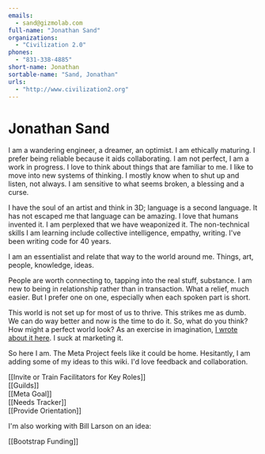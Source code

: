 ```yaml
---
emails: 
  - sand@gizmolab.com
full-name: "Jonathan Sand"
organizations: 
  - "Civilization 2.0"
phones: 
  - "831-338-4885"
short-name: Jonathan
sortable-name: "Sand, Jonathan"
urls: 
  - "http://www.civilization2.org"
---
```

# Jonathan Sand
I am a wandering engineer, a dreamer, an optimist.  I am ethically maturing. I prefer being reliable because it aids collaborating. I am not perfect, I am a work in progress. I love to think about things that are familiar to me. I like to move into new systems of thinking. I mostly know when to shut up and listen, not always. I am sensitive to what seems broken, a blessing and a curse.

I have the soul of an artist and think in 3D; language is a second language. It has not escaped me that language can be amazing. I love that humans invented it. I am perplexed that we have weaponized it. The non-technical skills I am learning include collective intelligence, empathy, writing. I've been writing code for 40 years.

I am an essentialist and relate that way to the world around me. Things, art, people, knowledge, ideas.

People are worth connecting to, tapping into the real stuff, substance. I am new to being in relationship rather than in transaction. What a relief, much easier. But I prefer one on one, especially when each spoken part is short.

This world is not set up for most of us to thrive. This strikes me as dumb. We can do way better and now is the time to do it. So, what do you think? How might a perfect world look? As an exercise in imagination, [I wrote about it here](http://www.civilization2.org). I suck at marketing it.

So here I am. The Meta Project feels like it could be home. Hesitantly, I am adding some of my ideas to this wiki. I'd love feedback and collaboration.

[[Invite or Train Facilitators for Key Roles]]  
[[Guilds]]  
[[Meta Goal]]  
[[Needs Tracker]]  
[[Provide Orientation]]  

I'm also working with Bill Larson on an idea:

[[Bootstrap Funding]]  

